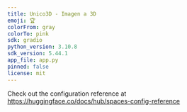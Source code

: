 ```yaml
---
title: Unico3D - Imagen a 3D
emoji: 🏆
colorFrom: gray
colorTo: pink
sdk: gradio
python_version: 3.10.8
sdk_version: 5.44.1
app_file: app.py
pinned: false
license: mit
---
```


Check out the configuration reference at https://huggingface.co/docs/hub/spaces-config-reference